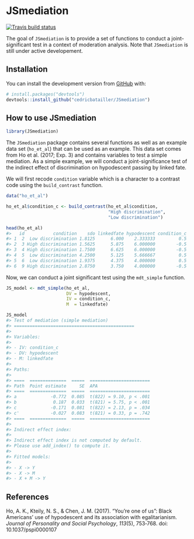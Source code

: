 
<!-- README.md is generated from README.Rmd. Please edit that file -->
JSmediation
===========

[![Travis build status](https://travis-ci.org/cedricbatailler/JSmediation.svg?branch=master)](https://travis-ci.org/cedricbatailler/JSmediation)

The goal of `JSmediation` is to provide a set of functions to conduct a joint-significant test in a context of moderation analysis. Note that `JSmediation` is still under active developement.

Installation
------------

<!--
You can install the released version of JSmediation from [CRAN](https://CRAN.R-project.org) with:

``` r
install.packages("JSmediation")
```
-->
You can install the development version from [GitHub](https://github.com/) with:

``` r
# install.packages("devtools")
devtools::install_github("cedricbatailler/JSmediation")
```

How to use JSmediation
----------------------

``` r
library(JSmediation)
```

The `JSmediation` package contains several functions as well as an example data set (`ho_et_al`) that can be used as an example. This data set comes from Ho et al. (2017; Exp. 3) and contains variables to test a simple mediation. As a simple example, we will conduct a joint-significance test of the indirect effect of discrimination on hypodescent passing by linked fate.

We will first recode `condition` variable which is a character to a contrast code using the `build_contrast` function.

``` r
data("ho_et_al")

ho_et_al$condition_c <- build_contrast(ho_et_al$condition, 
                                       "High discrimination",
                                       "Low discrimination")

head(ho_et_al)
#>   id           condition    sdo linkedfate hypodescent condition_c
#> 1  2  Low discrimination 1.8125      6.000    2.333333         0.5
#> 2  3 High discrimination 1.5625      5.875    6.000000        -0.5
#> 3  4 High discrimination 1.7500      6.625    6.000000        -0.5
#> 4  5  Low discrimination 4.2500      5.125    5.666667         0.5
#> 5  6  Low discrimination 1.9375      4.375    4.000000         0.5
#> 6  9 High discrimination 2.8750      3.750    4.000000        -0.5
```

Now, we can conduct a joint significant test using the `mdt_simple` function.

``` r
JS_model <- mdt_simple(ho_et_al, 
                       DV = hypodescent, 
                       IV = condition_c, 
                       M  = linkedfate)

JS_model
#> Test of mediation (simple mediation)
#> ==============================================
#> 
#> Variables:
#> 
#> - IV: condition_c 
#> - DV: hypodescent 
#> - M: linkedfate 
#> 
#> Paths:
#> 
#> ====  ==============  =====  =======================
#> Path  Point estimate     SE  APA                    
#> ====  ==============  =====  =======================
#> a             -0.772  0.085  t(822) = 9.10, p < .001
#> b              0.187  0.033  t(821) = 5.75, p < .001
#> c             -0.171  0.081  t(822) = 2.13, p = .034
#> c'            -0.027  0.083  t(821) = 0.33, p = .742
#> ====  ==============  =====  =======================
#> 
#> Indirect effect index:
#> 
#> Indirect effect index is not computed by default.
#> Please use add_index() to compute it.
#> 
#> Fitted models:
#> 
#> - X -> Y 
#> - X -> M 
#> - X + M -> Y
```

References
----------

Ho, A. K., Kteily, N. S., & Chen, J. M. (2017). “You’re one of us”: Black Americans’ use of hypodescent and its association with egalitarianism. *Journal of Personality and Social Psychology*, *113*(5), 753‑768. doi: 10.1037/pspi0000107
